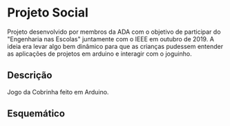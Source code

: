 # Projeto Social

Projeto desenvolvido por membros da ADA com o objetivo de participar do "Engenharia nas Escolas" juntamente com o IEEE em outubro de 2019. A ideia era levar algo bem dinâmico para que as crianças pudessem entender as aplicações de projetos em arduino e interagir com o joguinho. 

## Descrição
Jogo da Cobrinha feito em Arduino.

## Esquemático

